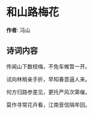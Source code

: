 # 和山路梅花

**作者**: 冯山

## 诗词内容

传闻山下数枝梅，不免车帷暂一开。

试向林梢亲手折，早知春意逼人来。

何方归路参差见，更托严风次第催。

莫作寻常花卉看，江南音信隔年回。


